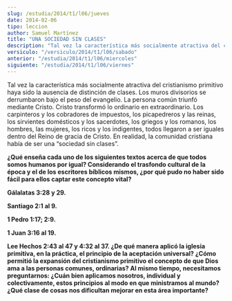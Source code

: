 ```yaml
---
slug: /estudia/2014/t1/l06/jueves
date: 2014-02-06
tipo: leccion
author: Samuel Martínez
title: "UNA SOCIEDAD SIN CLASES"
description: "Tal vez la característica más socialmente atractiva del cristianismo primitivo haya sido la ausencia de distinción de clases. Los muros divisorios se derrumbaron bajo el peso del evangelio. La persona común triunfó mediante Cristo. Cristo transformó lo ordinario en extraordinario."
versiculo: "/versiculo/2014/t1/l06/sabado"
anterior: "/estudia/2014/t1/l06/miercoles"
siguiente: "/estudia/2014/t1/l06/viernes"
---
```


Tal vez la característica más socialmente atractiva del cristianismo primitivo haya sido la ausencia de distinción de clases. Los muros divisorios se derrumbaron bajo el peso del evangelio. La persona común triunfó mediante Cristo. Cristo transformó lo ordinario en extraordinario. Los carpinteros y los cobradores de impuestos, los picapedreros y las reinas, los sirvientes domésticos y los sacerdotes, los griegos y los romanos, los hombres, las mujeres, los ricos y los indigentes, todos llegaron a ser iguales dentro del Reino de gracia de Cristo. En realidad, la comunidad cristiana había de ser una “sociedad sin clases”.

**¿Qué enseña cada uno de los siguientes textos acerca de que todos somos humanos por igual? Considerando el trasfondo cultural de la época y el de los escritores bíblicos mismos, ¿por qué pudo no haber sido fácil para ellos captar este concepto vital?**

**Gálalatas 3:28 y 29.**

**Santiago 2:1 al 9.**

**1 Pedro 1:17; 2:9.**

**1 Juan 3:16 al 19.**

**Lee Hechos 2:43 al 47 y 4:32 al 37. ¿De qué manera aplicó la iglesia primitiva, en la práctica, el principio de la aceptación universal? ¿Cómo permitió la expansión del cristianismo primitivo el concepto de que Dios ama a las personas comunes, ordinarias? Al mismo tiempo, necesitamos preguntarnos: ¿Cuán bien aplicamos nosotros, individual y colectivamente, estos principios al modo en que ministramos al mundo? ¿Qué clase de cosas nos dificultan mejorar en esta área importante?**
